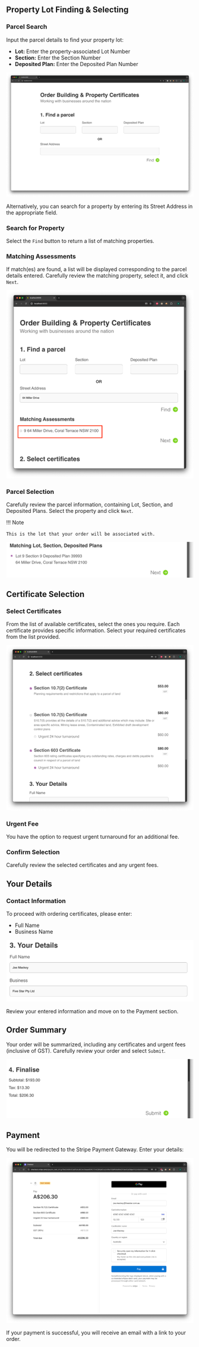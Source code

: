 ## Property Lot Finding & Selecting

### Parcel Search

Input the parcel details to find your property lot:

- **Lot:** Enter the property-associated Lot Number
- **Section:** Enter the Section Number
- **Deposited Plan:** Enter the Deposited Plan Number

![Model Setup Certificate Contains](../assets/images/order-certificate-parcel-search.png)

Alternatively, you can search for a property by entering its Street Address in the appropriate field.

### Search for Property

Select the `Find` button to return a list of matching properties.

### Matching Assessments

If match(es) are found, a list will be displayed corresponding to the parcel details entered. Carefully review the matching property, select it, and click `Next`.

![Model Setup Certificate Contains](../assets/images/order-certificate-matching-assessment.png)

### Parcel Selection

Carefully review the parcel information, containing Lot, Section, and Deposited Plans. Select the property and click `Next`.

!!! Note

    This is the lot that your order will be associated with.

![Model Setup Certificate Contains](../assets/images/order-certificate-parcel-lot.png)

## Certificate Selection

### Select Certificates

From the list of available certificates, select the ones you require. Each certificate provides specific information. Select your required certificates from the list provided.

![Model Setup Certificate Contains](../assets/images/order-certificate-select-certificate-lot.png)

### Urgent Fee

You have the option to request urgent turnaround for an additional fee.

### Confirm Selection

Carefully review the selected certificates and any urgent fees.

## Your Details

### Contact Information

To proceed with ordering certificates, please enter:

- Full Name
- Business Name

![Model Setup Certificate Contains](../assets/images/order-certificate-your-details.png)

Review your entered information and move on to the Payment section.

## Order Summary

Your order will be summarized, including any certificates and urgent fees (inclusive of GST). Carefully review your order and select `Submit`.

![Model Setup Certificate Contains](../assets/images/order-certificate-order-summary.png)

## Payment

You will be redirected to the Stripe Payment Gateway. Enter your details:

![Model Setup Certificate Contains](../assets/images/order-certificate-payment.png)

If your payment is successful, you will receive an email with a link to your order.
